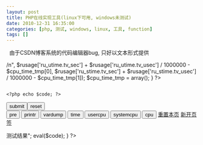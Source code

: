 ```yaml
---
layout: post
title: PHP在线实现工具(linux下可用, windows未测试)
date: 2010-12-31 16:35:00
categories: [php, 测试, windows, linux, 工具, function]
tags: []
---
```


 
由于CSDN博客系统的代码编辑器bug, 只好以文本形式提供
 
<?php
/**
 * author: selfimpr
 * blog: http://blog.csdn.net/lgg201
 * mail: lgg860911@yahoo.com.cn
 */
header("Content-Type: text/html; charset=utf-8;");
function user_cputime() {
$rusage = getrusage();
return $rusage['ru_utime.tv_sec'] + $rusage['ru_utime.tv_usec'] / 1000000;
}
function system_cputime() {
$rusage = getrusage();
return $rusage['ru_stime.tv_sec'] + $rusage['ru_stime.tv_usec'] / 1000000;
}
$cpu_time_tmp = array();
function cputime_start() {
global $cpu_time_tmp;
$rusage = getrusage();
$cpu_time_tmp[] = $rusage['ru_utime.tv_sec'] + $rusage['ru_utime.tv_usec'] / 1000000;
$cpu_time_tmp[] = $rusage['ru_stime.tv_sec'] + $rusage['ru_stime.tv_usec'] / 1000000;
}
function cputime_end() {
global $cpu_time_tmp;
$rusage = getrusage();
printf("user_cpu: %.8f, system_cpu: %.8f<br />/n", $rusage['ru_utime.tv_sec'] + $rusage['ru_utime.tv_usec'] / 1000000 - $cpu_time_tmp[0], $rusage['ru_stime.tv_sec'] + $rusage['ru_stime.tv_usec'] / 1000000 - $cpu_time_tmp[1]);
$cpu_time_tmp = array();
}
?>
<?php
isset($_POST['code']) and $code = preg_replace("/////(.)/", "$1", $_POST['code']);;
?>
<body onkeypress="if(event.keyCode == 10 || (event.ctrlKey && event.keyCode == 13)) document.forms['input'].submit();">
<form action="<?php echo $_SERVER[PHP_SELF]; ?>" method="POST" name="input">

```

<?php echo $code; ?>

```

<input type="submit" value="submit" /><input type="reset" value="reset" />
<br />
<input id="pre" type="button" value="pre" />
<input id="printr" type="button" value="printr" />
<input id="vardump" type="button" value="vardump" />
<input id="time" type="button" value="time" />
<input id="usercpu" type="button" value="usercpu" />
<input id="systemcpu" type="button" value="systemcpu" />
<input id="cpu" type="button" value="cpu" />
<a href="<?php echo $_SERVER[PHP_SELF]; ?>">重置本页</a>
<a href="<?php echo $_SERVER[PHP_SELF]; ?>" target="_blank">新开页签</a>
</form>
<?php
if(isset($_POST['code'])) {
print "<h1>测试结果</h1>";
eval($code);
}
?>
</body>
<script type="text/javascript">
if ( document.addEventListener ) {
document.addEventListener( "DOMContentLoaded", domready, false );
} else if ( document.attachEvent ) {
document.attachEvent("onreadystatechange", function(){
if ( document.readyState === "complete" ) {
domready();
}
});
}
function domready() {
document.getElementById('pre').onclick = function() {
var ele = document.getElementById('code'), value = ele.value, prefix = //n.+$/.test(value) ? "/n" : "";
ele.value += prefix + 'echo "<pre>";/necho "</pre>";';
};
document.getElementById('printr').onclick = function() {
var ele = document.getElementById('code'), value = ele.value, prefix = //n.+$/.test(value) ? "/n" : "";
ele.value += prefix + 'echo "<pre>";/nprint_r();/necho "</pre>";';
};
document.getElementById('vardump').onclick = function() {
var ele = document.getElementById('code'), value = ele.value, prefix = //n.+$/.test(value) ? "/n" : "";
ele.value += prefix + 'echo "<pre>";/nvar_dump();/necho "</pre>";';
};
document.getElementById('time').onclick = function() {
var ele = document.getElementById('code'), value = ele.value, prefix = //n.+$/.test(value) ? "/n" : "";
ele.value += prefix + '$start = microtime(true);/n$end = microtime(true);/nprintf("%.8f<br />", $end - $start);';
};
document.getElementById('usercpu').onclick = function() {
var ele = document.getElementById('code'), value = ele.value, prefix = //n.+$/.test(value) ? "/n" : "";
ele.value += prefix + '$start = user_cputime();/n$end = user_cputime();/nprintf("%.8f<br />", $end - $start);';
};
document.getElementById('systemcpu').onclick = function() {
var ele = document.getElementById('code'), value = ele.value, prefix = //n.+$/.test(value) ? "/n" : "";
ele.value += prefix + '$start = system_cputime();/n$end = system_cputime();/nprintf("%.8f<br />", $end - $start);';
};
document.getElementById('cpu').onclick = function() {
var ele = document.getElementById('code'), value = ele.value, prefix = //n.+$/.test(value) ? "/n" : "";
ele.value += prefix + '$start = cputime_start();/n$end = cputime_end();/n';
};
};
</script>
 
